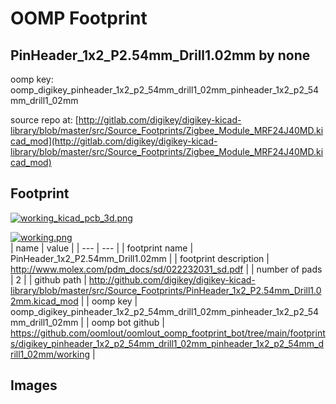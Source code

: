 # OOMP Footprint  
## PinHeader_1x2_P2.54mm_Drill1.02mm  by none  
  
oomp key: oomp_digikey_pinheader_1x2_p2_54mm_drill1_02mm_pinheader_1x2_p2_54mm_drill1_02mm  
  
source repo at: [http://gitlab.com/digikey/digikey-kicad-library/blob/master/src/Source_Footprints/Zigbee_Module_MRF24J40MD.kicad_mod](http://gitlab.com/digikey/digikey-kicad-library/blob/master/src/Source_Footprints/Zigbee_Module_MRF24J40MD.kicad_mod)  
## Footprint  
  
[![working_kicad_pcb_3d.png](working_kicad_pcb_3d_600.png)](working_kicad_pcb_3d.png)  
  
[![working.png](working_600.png)](working.png)  
| name | value | 
| --- | --- | 
| footprint name | PinHeader_1x2_P2.54mm_Drill1.02mm | 
| footprint description | http://www.molex.com/pdm_docs/sd/022232031_sd.pdf | 
| number of pads | 2 | 
| github path | http://github.com/digikey/digikey-kicad-library/blob/master/src/Source_Footprints/PinHeader_1x2_P2.54mm_Drill1.02mm.kicad_mod | 
| oomp key | oomp_digikey_pinheader_1x2_p2_54mm_drill1_02mm_pinheader_1x2_p2_54mm_drill1_02mm | 
| oomp bot github | https://github.com/oomlout/oomlout_oomp_footprint_bot/tree/main/footprints/digikey_pinheader_1x2_p2_54mm_drill1_02mm_pinheader_1x2_p2_54mm_drill1_02mm/working | 
## Images  
